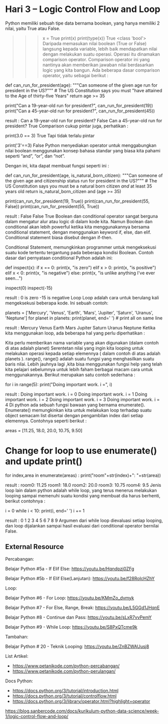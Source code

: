 # Hari 3 – Logic Control Flow and Loop
Python memiliki sebuah tipe data bernama boolean, yang hanya memiliki 2 nilai, yaitu True atau False.

>>>x = True
>>>print(x)
>>>print(type(x))
True
<class 'bool'>
Daripada memasukan nilai boolean (True or False) langsung kepada variable, lebih baik mendapatkan nilai dengan melakukan suatu operasi. Operasi itu dinamakan comparison operator. Comparison operator ini yang nantinya akan memberikan jawaban nilai berdasarkan logic yang kita bangun. Ada beberapa dasar comparison operator, yaitu sebagai berikut :


def can_run_for_president(age):
    """Can someone of the given age run for president in the US?"""
    # The US Constitution says you must "have attained to the Age of thirty-five Years"
    return age >= 35

print("Can a 19-year-old run for president?", can_run_for_president(19))
print("Can a 45-year-old run for president?", can_run_for_president(45))

result :
Can a 19-year-old run for president? False
Can a 45-year-old run for president? True
Comparison cukup pintar juga, perhatikan :

print(3.0 == 3)
True
Tapi tidak terlalu pintar

print('3'==3)
False
Python menyediakan operator untuk menggabungkan nilai boolean menggunakan konsep bahasa standar yang biasa kita pahami seperti “and”, “or”, dan “not”.

Dengan ini, kita dapat membuat fungsi seperti ini :

def can_run_for_president(age, is_natural_born_citizen):
    """Can someone of the given age and citizenship status run for president in the US?"""
    # The US Constitution says you must be a natural born citizen *and* at least 35 years old
    return is_natural_born_citizen and (age >= 35)

print(can_run_for_president(19, True))
print(can_run_for_president(55, False))
print(can_run_for_president(55, True))

result : 
False
False
True
Boolean dan conditional operator sangat berguna dalam mengatur alur atau logic di dalam kode kita. Namun Boolean dan conditional akan lebih powerful ketika kita menggunakannya bersama conditional statement, dengan menggunakan keyword if, else, dan elif. Conditional statement biasa disebut dengan if-then.

Conditional Statement, memungkinkan programmer untuk mengeksekusi suatu kode tertentu tergantung pada beberapa kondisi Boolean. Contoh dasar dari pernyataan conditional Python adalah ini:

def inspect(x):
    if x == 0:
        print(x, "is zero")
    elif x > 0:
        print(x, "is positive")
    elif x < 0:
        print(x, "is negative")
    else:
        print(x, "is unlike anything I've ever seen...")

inspect(0)
inspect(-15)

result :
 0 is zero 
-15 is negative 
Loop
Loop adalah cara untuk berulang kali mengeksekusi beberapa kode. Ini sebuah contoh:

planets = ['Mercury', 'Venus', 'Earth', 'Mars', 'Jupiter', 'Saturn', 'Uranus', 'Neptune']
for planet in planets:
    print(planet, end=' ') # print all on same line

result :
Mercury Venus Earth Mars Jupiter Saturn Uranus Neptune 
Ketika kita menggunakan loop, ada beberapa hal yang perlu diperhatikan :

Kita perlu memberikan nama variable yang akan digunakan (dalam contoh di atas adalah planet)
Serentetan nilai yang ingin kita looping untuk melakukan operasi kepada setiap elemennya ( dalam contoh di atas adalah planets ).
range(), range() adalah suatu fungsi yang menghasilkan suatu baris nilai. Lebih jauhnya lagi ,kita bisa menggunakan fungsi help yang telah kita pelajari sebelumnya untuk lebih faham berbagai macam cara untuk menggunakannya. Berikut merupakan satu contoh sederhana :

for i in range(5):
    print("Doing important work. i =", i)

result :
Doing important work. i = 0
Doing important work. i = 1
Doing important work. i = 2
Doing important work. i = 3
Doing important work. i = 4
Di python ada sebuah fungsi bawaan yang bernama enumerate(). Enumerate() memungkinkan kita untuk melakukan loop terhadap suatu object semacam list disertai dengan pengambilan index dari setiap elemennya. Contohnya seperti berikut :

areas = [11.25, 18.0, 20.0, 10.75, 9.50]

# Change for loop to use enumerate() and update print()
for index,area in enumerate(areas) :
    print("room"+str(index)+": "+str(area))

result :
room0: 11.25
room1: 18.0
room2: 20.0
room3: 10.75
room4: 9.5
Jenis loop lain dalam python adalah while loop, yang terus menerus melakukan looping sampai memenuhi suatu kondisi yang membuat dia harus berhenti, berikut contohnya :

i = 0
while i < 10:
    print(i, end=' ')
    i += 1

result :
0 1 2 3 4 5 6 7 8 9 
Argumen dari while loop dievaluasi setiap looping, dan loop dijalankan sampai hasil evaluasi dari conditional operator bernilai False.

## External Resource
Percabangan:

Belajar Python #5a - If Elif Else: https://youtu.be/Hqndpzj0ZFg

Belajar Python #5b - If Elif Else(Lanjutan): https://youtu.be/f28RoIcHZhY

Loop:

Belajar Python #6 - For Loop: https://youtu.be/KMmZo_dvmyk

Belajar Python #7 - For Else, Range, Break: https://youtu.be/L5GGd1JHqnE

Belajar Python #8 - Continue dan Pass: https://youtu.be/sLxR7vvPemY

Belajar Python #9 - While Loop: https://youtu.be/S8PxQTcme9k

Tambahan:

Belajar Python # 20 - Teknik Looping: https://youtu.be/ZnBZWAUusj8


List Artikel:
  * https://www.petanikode.com/python-percabangan/
  * https://www.petanikode.com/python-perulangan/

Docs Python:
  * https://docs.python.org/3/tutorial/introduction.html
  * https://docs.python.org/3/tutorial/controlflow.html
  * https://docs.python.org/3/library/operator.html?highlight=operator
  
  

https://blog.sanbercode.com/docs/kurikulum-python-data-science/week-1/logic-control-flow-and-loop/


